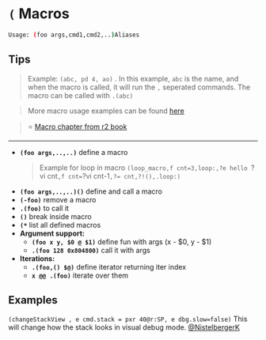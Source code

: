 <!-- TITLE: ( -->

#  `(` Macros
```sh
Usage: (foo args,cmd1,cmd2,..)Aliases
```
## **Tips**
  > Example: `(abc, pd 4, ao)` . In this example, `abc` is the name, and when the macro is called, it will run the `,` seperated commands. The macro can be called with `.(abc)`

  > More macro usage examples can be found [here](/home/misc/usage-examples#macros)

 > ⭐ [Macro chapter from r2 book](https://radare.gitbooks.io/radare2book/content/scripting/macros.html)

---
- **`(foo args,..,..)`** define a macro
	> Example for loop in macro `(loop_macro,f cnt=3,loop:,?e hello `?vi cnt`,f cnt=`?vi cnt-1`,?= cnt,?!(),.loop:)`
- **`(foo args,..,..)()`** define and call a macro
- **`(-foo)`** remove a macro
- **`.(foo)`** to call it
- **`()`** break inside macro
- **`(*`** list all defined macros
- **Argument support:**
  - **`(foo x y, $0 @ $1)`** define fun with args (x - $0, y - $1)
  - **`.(foo 128 0x804800)`** call it with args
- **Iterations:**
  - **`.(foo,() $@)`** define iterator returning iter index
  - **`x @@ .(foo)`** iterate over them

## Examples
`(changeStackView , e cmd.stack = pxr 40@r:SP, e dbg.slow=false)` This will change how the stack looks in visual debug mode. [@NistelbergerK](https://twitter.com/NistelbergerK)